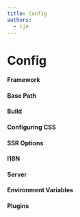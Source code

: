 ```yaml
---
title: Config
authors:
  - ije
---
```


# Config

#### Framework

#### Base Path

#### Build

#### Configuring CSS

#### SSR Options

#### I18N

#### Server

#### Environment Variables

#### Plugins


